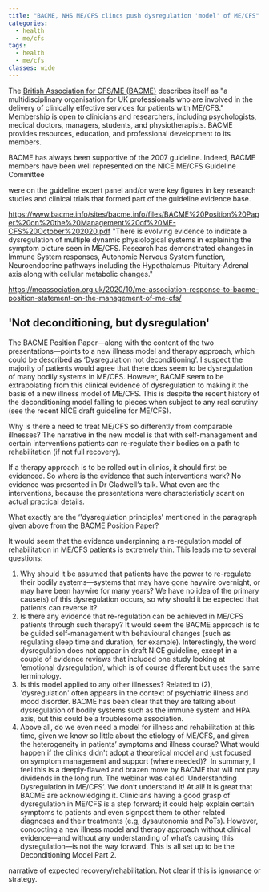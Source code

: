 ```yaml
---
title: "BACME, NHS ME/CFS clincs push dysregulation 'model' of ME/CFS"
categories:
  - health
  - me/cfs
tags:
  - health
  - me/cfs
classes: wide
---
```

The [British Association for CFS/ME (BACME)](https://www.bacme.info/) describes itself as "a multidisciplinary organisation for UK professionals who are involved in the delivery of clinically effective services for patients with ME/CFS." Membership is open to clinicians and researchers, including psychologists, medical doctors, managers, students, and physiotherapists. BACME provides resources, education, and professional development to its members.

BACME has always been supportive of the 2007 guideline. Indeed, BACME members have been well represented on the NICE ME/CFS Guideline Committee

were on the guideline expert panel and/or were key figures in key research studies and clinical trials that formed part of the guideline evidence base.

https://www.bacme.info/sites/bacme.info/files/BACME%20Position%20Paper%20on%20the%20Management%20of%20ME-CFS%20October%202020.pdf
"There is evolving evidence to indicate a dysregulation of multiple dynamic physiological systems in explaining the symptom picture seen in ME/CFS. Research has demonstrated changes in Immune System responses, Autonomic Nervous System function, Neuroendocrine pathways including the Hypothalamus-Pituitary-Adrenal axis along with cellular metabolic changes."

https://meassociation.org.uk/2020/10/me-association-response-to-bacme-position-statement-on-the-management-of-me-cfs/

## 'Not deconditioning, but dysregulation'
The BACME Position Paper—along with the content of the two presentations—points to a new illness model and therapy approach, which could be described as ‘Dysregulation not deconditioning’. I suspect the majority of patients would agree that there does seem to be dysregulation of many bodily systems in ME/CFS. However, BACME seem to be extrapolating from this clinical evidence of dysregulation to making it the basis of a new illness model of ME/CFS. This is despite the recent history of the deconditioning model falling to pieces when subject to any real scrutiny (see the recent NICE draft guideline for ME/CFS).

Why is there a need to treat ME/CFS so differently from comparable illnesses? The narrative in the new model is that with self-management and certain interventions patients can re-regulate their bodies on a path to rehabilitation (if not full recovery).

If a therapy approach is to be rolled out in clinics, it should first be evidenced. So where is the evidence that such interventions work? No evidence was presented in Dr Gladwell’s talk. What even are the interventions, because the presentations were characteristicly scant on actual practical details.

What exactly are the ‘'dysregulation principles' mentioned in the paragraph given above from the BACME Position Paper?

It would seem that the evidence underpinning a re-regulation model of rehabilitation in ME/CFS patients is extremely thin. This leads me to several questions:
1. Why should it be assumed that patients have the power to re-regulate their bodily systems—systems that may have gone haywire overnight, or may have been haywire for many years? We have no idea of the primary cause(s) of this dysregulation occurs, so why should it be expected that patients can reverse it? 
2. Is there any evidence that re-regulation can be achieved in ME/CFS patients through such therapy? It would seem the BACME approach is to be guided self-management with behavioural changes (such as regulating sleep time and duration, for example). Interestingly, the word dysregulation does not appear in draft NICE guideline, except in a couple of evidence reviews that included one study looking at 'emotional dysregulation', which is of course different but uses the same terminology. 
3. Is this model applied to any other illnesses? Related to (2), 'dysregulation' often appears in the context of psychiatric illness and mood disorder. BACME has been clear that they are talking about dysregulation of bodily systems such as the immune system and HPA axis, but this could be a troublesome association. 
4. Above all, do we even need a model for illness and rehabilitation at this time, given we know so little about the etiology of ME/CFS, and given the heterogeneity in patients’ symptoms and illness course? What would happen if the clinics didn't adopt a theoretical model and just focused on symptom management and support (where needed)? 
In summary, I feel this is a deeply-flawed and brazen move by BACME that will not pay dividends in the long run. The webinar was called ‘Understanding Dysregulation in ME/CFS’. We don’t understand it! At all! It is great that BACME are acknowledging it. Clinicians having a good grasp of dysregulation in ME/CFS is a step forward; it could help explain certain symptoms to patients and even signpost them to other related diagnoses and their treatments (e.g, dysautonomia and PoTs). However, concocting a new illness model and therapy approach without clinical evidence—and without any understanding of what’s causing this dysregulation—is not the way forward. This is all set up to be the Deconditioning Model Part 2.

narrative of expected recovery/rehabilitation. Not clear if this is ignorance or strategy.
